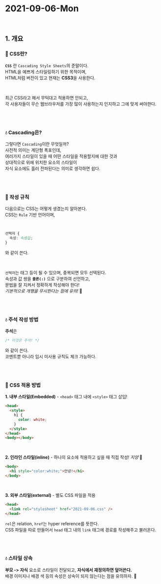 # 2021-09-06-Mon

<br/>

## 1. 개요

### 🌂 CSS란?

**`CSS`** 란 `Cascading Style Sheets`의 준말이다.  
HTML을 예쁘게 스타일링하기 위한 목적이며,  
HTML처럼 버전이 있고 현재는 **CSS3**을 사용한다.

<br/>

최근 CSS라고 해서 무턱대고 적용하면 안되고,  
각 사용자들이 무슨 웹브라우저를 가장 많이 사용하는지 인지하고 그에 맞게 써야한다.

<br/>
<br/>

### 💧 Cascading은?

그렇다면 `Cascading`이란 무엇일까?  
사전적 의미는 계단형 폭포인데,  
여러가지 스타일이 있을 때 어떤 스타일을 적용할지에 대한 것과  
상대적으로 위에 위치한 요소의 스타일이  
자식 요소에도 흘러 전파된다는 의미로 생각하면 쉽다.

<br/>
<br/>

### 🌂 작성 규칙

다음으로는 CSS는 어떻게 생겼는지 알아본다.  
CSS는 `Rule` 기반 언어이며,

<br/>

```css
선택자 {
  속성: 속성값;
}
```

와 같이 쓴다.

<br/>

`선택자`는 태그 등이 될 수 있으며, 중복되면 모두 선택된다.  
속성과 값 쌍을 **`콜론(:)`** 으로 구분하여 선언하고,  
문법을 잘 지켜서 정확하게 작성해야 한다!  
_기본적으로 개행을 무시한다는 점에 유의!_ 💨

<br/>
<br/>

### 💧 주석 작성 방법

**주석**은

```css
/* 이것은 주석! */
```

와 같이 쓴다.  
코멘트뿐 아니라 임시 미사용 규칙도 체크 가능하다.

<br/>
<br/>

### 🌂 CSS 적용 방법

**1. 내부 스타일(Embedded)** - `<head>` 태그 내에 `<style>` 태그 삽입!

```html
<head>
  <style>
    h1 {
      color: white;
    }
  </style>
</head>
<body></body>
```

<br/>

**2. 인라인 스타일(inline)** - 하나의 요소에 적용하고 싶을 때 직접 작성! _지양_ 💨

```html
<body>
  <h1 style="color:white;">안녕!</hi>
</body>
```

<br/>

**3. 외부 스타일(external)** - 별도 CSS 파일을 적용

```html
<head>
  <link rel="stylesheet" href="2021-09-06.css" />
</head>
```

`rel`은 relation, `href`는 hyper reference를 뜻한다.  
CSS 파일을 따로 만들어서 `head` 태그 내의 `link` 태그에 경로를 작성해주고 불러온다.

<br/>
<br/>

### 💧 스타일 상속

**부모 -> 자식** 요소로 스타일이 전달되고, **자식에서 재정의하면 덮어쓴다.**  
배경 이미지나 배경 색 등의 속성은 상속이 되지 않는다는 점을 유의하자. 🚥

<br/>
<br/>
